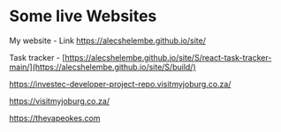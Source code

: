 # Some live Websites 

My website - Link https://alecshelembe.github.io/site/

Task tracker - [https://alecshelembe.github.io/site/S/react-task-tracker-main/](https://alecshelembe.github.io/site/S/build/)

https://investec-developer-project-repo.visitmyjoburg.co.za/


https://visitmyjoburg.co.za/


https://thevapeokes.com
